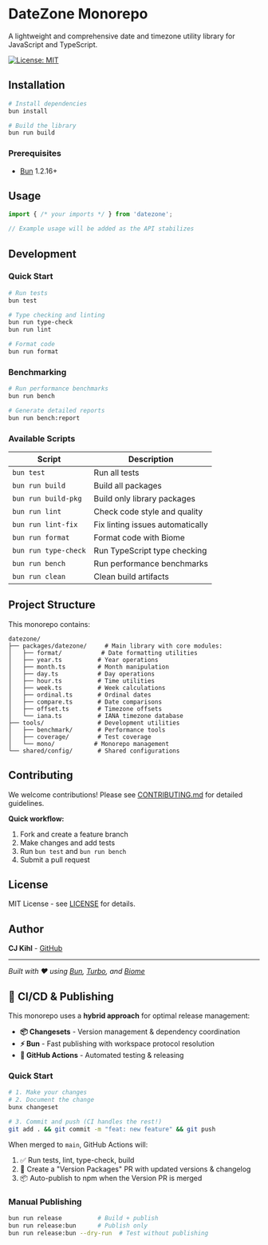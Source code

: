 # DateZone Monorepo

A lightweight and comprehensive date and timezone utility library for JavaScript and TypeScript.

[![License: MIT](https://img.shields.io/badge/License-MIT-yellow.svg)](https://opensource.org/licenses/MIT)


## Installation

```bash
# Install dependencies
bun install

# Build the library
bun run build
```

### Prerequisites

- [Bun](https://bun.sh/) 1.2.16+


## Usage

```typescript
import { /* your imports */ } from 'datezone';

// Example usage will be added as the API stabilizes
```

## Development

### Quick Start

```bash
# Run tests
bun test

# Type checking and linting
bun run type-check
bun run lint

# Format code
bun run format
```

### Benchmarking

```bash
# Run performance benchmarks
bun run bench

# Generate detailed reports
bun run bench:report
```

### Available Scripts

| Script | Description |
|--------|-------------|
| `bun test` | Run all tests |
| `bun run build` | Build all packages |
| `bun run build-pkg` | Build only library packages |
| `bun run lint` | Check code style and quality |
| `bun run lint-fix` | Fix linting issues automatically |
| `bun run format` | Format code with Biome |
| `bun run type-check` | Run TypeScript type checking |
| `bun run bench` | Run performance benchmarks |
| `bun run clean` | Clean build artifacts |

## Project Structure

This monorepo contains:

```
datezone/
├── packages/datezone/     # Main library with core modules:
│   ├── format/           # Date formatting utilities
│   ├── year.ts          # Year operations
│   ├── month.ts         # Month manipulation  
│   ├── day.ts           # Day operations
│   ├── hour.ts          # Time utilities
│   ├── week.ts          # Week calculations
│   ├── ordinal.ts       # Ordinal dates
│   ├── compare.ts       # Date comparisons
│   ├── offset.ts        # Timezone offsets
│   └── iana.ts          # IANA timezone database
├── tools/               # Development utilities
│   ├── benchmark/       # Performance tools
│   ├── coverage/        # Test coverage
│   └── mono/           # Monorepo management
└── shared/config/       # Shared configurations
```

## Contributing

We welcome contributions! Please see [CONTRIBUTING.md](./CONTRIBUTING.md) for detailed guidelines.

**Quick workflow:**
1. Fork and create a feature branch
2. Make changes and add tests
3. Run `bun test` and `bun run bench`
4. Submit a pull request

## License

MIT License - see [LICENSE](./LICENSE) for details.

## Author

**CJ Kihl** - [GitHub](https://github.com/cjkihl)

---

*Built with ❤️ using [Bun](https://bun.sh/), [Turbo](https://turbo.build/), and [Biome](https://biomejs.dev/)*

## 🚀 CI/CD & Publishing

This monorepo uses a **hybrid approach** for optimal release management:

- **📦 Changesets** - Version management & dependency coordination
- **⚡ Bun** - Fast publishing with workspace protocol resolution  
- **🤖 GitHub Actions** - Automated testing & releasing

### Quick Start

```bash
# 1. Make your changes
# 2. Document the change
bunx changeset

# 3. Commit and push (CI handles the rest!)
git add . && git commit -m "feat: new feature" && git push
```

When merged to `main`, GitHub Actions will:
1. ✅ Run tests, lint, type-check, build
2. 🔄 Create a "Version Packages" PR with updated versions & changelog  
3. 📦 Auto-publish to npm when the Version PR is merged

### Manual Publishing

```bash
bun run release          # Build + publish
bun run release:bun      # Publish only
bun run release:bun --dry-run  # Test without publishing
```
